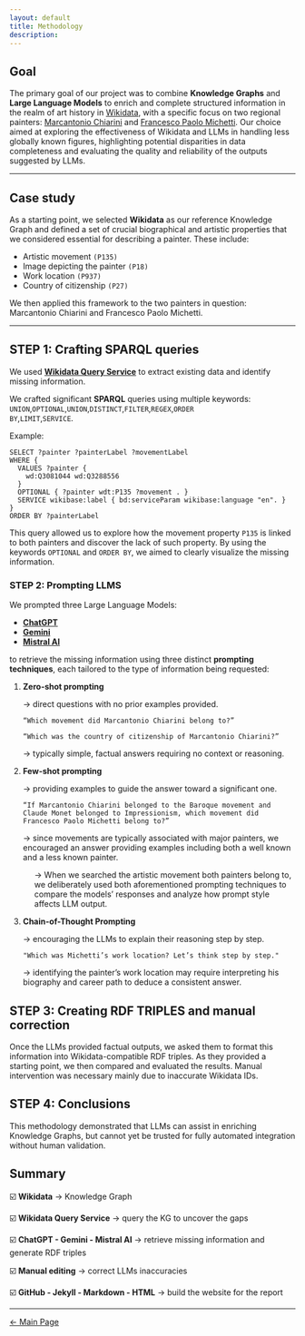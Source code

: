 ```yaml
---
layout: default
title: Methodology
description:
---
```


## Goal
The primary goal of our project was to combine **Knowledge Graphs** and **Large Language Models** to enrich and complete structured information in the realm of art history in <a href="https://www.wikidata.org/wiki/Wikidata:Main_Page" target="_blank">Wikidata</a>, with a specific focus on two regional painters: <a href="https://www.treccani.it/enciclopedia/marc-antonio-chiarini_%28Dizionario-Biografico%29/" target="_blank">Marcantonio Chiarini</a> and <a href="https://www.treccani.it/enciclopedia/francesco-paolo-michetti_%28Dizionario-Biografico%29/" target="_blank">Francesco Paolo Michetti</a>. Our choice aimed at exploring the effectiveness of Wikidata and LLMs in handling less globally known figures, highlighting potential disparities in data completeness and evaluating the quality and reliability of the outputs suggested by LLMs.

***

## Case study
As a starting point, we selected **Wikidata** as our reference Knowledge Graph and defined a set of crucial biographical and artistic properties that we considered essential for describing a painter. These include:
* Artistic movement <code class="language-plaintext highlighter-rouge">(P135)</code>
* Image depicting the painter <code class="language-plaintext highlighter-rouge">(P18)</code>
* Work location <code class="language-plaintext highlighter-rouge">(P937)</code>
* Country of citizenship <code class="language-plaintext highlighter-rouge">(P27)</code>

We then applied this framework to the two painters in question: Marcantonio Chiarini and Francesco Paolo Michetti. 

***
	
## STEP 1: Crafting SPARQL queries
We used <a href="https://query.wikidata.org/" target="_blank">**Wikidata Query Service**</a> to extract existing data and identify missing information.

We crafted significant **SPARQL** queries using multiple keywords:
<code class="language-plaintext highlighter-rouge">UNION</code>,<code class="language-plaintext highlighter-rouge">OPTIONAL</code>,<code class="language-plaintext highlighter-rouge">UNION</code>,<code class="language-plaintext highlighter-rouge">DISTINCT</code>,<code class="language-plaintext highlighter-rouge">FILTER</code>,<code class="language-plaintext highlighter-rouge">REGEX</code>,<code class="language-plaintext highlighter-rouge">ORDER BY</code>,<code class="language-plaintext highlighter-rouge">LIMIT</code>,<code class="language-plaintext highlighter-rouge">SERVICE</code>.

Example:
```sparql
SELECT ?painter ?painterLabel ?movementLabel
WHERE {
  VALUES ?painter {
    wd:Q3081044 wd:Q3288556
  }
  OPTIONAL { ?painter wdt:P135 ?movement . }
  SERVICE wikibase:label { bd:serviceParam wikibase:language "en". }
}
ORDER BY ?painterLabel
```

This query allowed us to explore how the movement property <code class="language-plaintext highlighter-rouge">P135</code> is linked to both painters and discover the lack of such property. By using the keywords <code class="language-plaintext highlighter-rouge">OPTIONAL</code> and <code class="language-plaintext highlighter-rouge">ORDER BY</code>, we aimed to clearly visualize the missing information.

### STEP 2: Prompting LLMS 
We prompted three Large Language Models:
* <a href="https://chatgpt.com/" target="_blank">**ChatGPT**</a>
* <a href="https://gemini.google.com/" target="_blank">**Gemini**</a>
* <a href="https://chat.mistral.ai/chat" target="_blank">**Mistral AI**</a>

to retrieve the missing information using three distinct **prompting techniques**, each tailored to the type of information being requested:

<ol>
  <li><strong>Zero-shot prompting</strong></li> 
  <p>→ direct questions with no prior examples provided.</p>
  <p><pre><code>“Which movement did Marcantonio Chiarini belong to?”</code></pre></p>
  <p><pre><code>“Which was the country of citizenship of Marcantonio Chiarini?”</code></pre></p>
  <p>→ typically simple, factual answers requiring no context or reasoning.</p> 
  <li><strong>Few-shot prompting</strong></li>
  <p>→ providing examples to guide the answer toward a significant one.</p>
  <p><pre><code>“If Marcantonio Chiarini belonged to the Baroque movement and Claude Monet belonged to Impressionism, which movement did Francesco Paolo Michetti belong to?”</code></pre></p>
  <p>→ since movements are typically associated with major painters, we encouraged an answer providing examples including both a well known and a less known painter.</p>
  <p style="margin-left: 20px;">→ When we searched the artistic movement both painters belong to, we deliberately used both aforementioned prompting techniques to compare the models’ responses and analyze how prompt style affects LLM output.</p>
  <li><strong>Chain-of-Thought Prompting</strong></li>
  <p>→ encouraging the LLMs to explain their reasoning step by step.</p>
  <p><pre><code>"Which was Michetti’s work location? Let’s think step by step."</code></pre></p>
  <p>→ identifying the painter’s work location may require interpreting his biography and career path to deduce a consistent answer.</p>
</ol>

## STEP 3: Creating RDF TRIPLES and manual correction
Once the LLMs provided factual outputs, we asked them to format this information into Wikidata-compatible RDF triples.
As they provided a starting point, we then compared and evaluated the results. Manual intervention was necessary mainly due to inaccurate Wikidata IDs. 

## STEP 4: Conclusions
This methodology demonstrated that LLMs can assist in enriching Knowledge Graphs, but cannot yet be trusted for fully automated integration without human validation. 

## Summary 

<p>☑️ <strong>Wikidata</strong> → Knowledge Graph</p>
<p>☑️ <strong>Wikidata Query Service</strong> → query the KG to uncover the gaps</p>
<p>☑️ <strong>ChatGPT - Gemini - Mistral AI</strong> → retrieve missing information and generate RDF triples</p>
<p>☑️ <strong>Manual editing</strong> → correct LLMs inaccuracies</p>
<p>☑️ <strong>GitHub - Jekyll - Markdown - HTML</strong> → build the website for the report</p>

***

[← Main Page](./)
